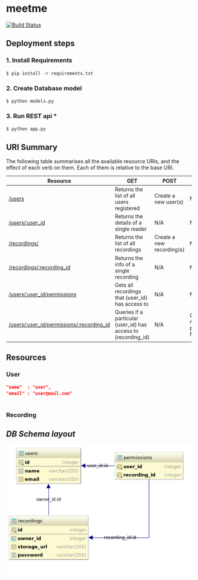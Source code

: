 # meetme
[![Build Status](https://travis-ci.org/flsilves/meetme.svg?branch=master)](https://travis-ci.org/flsilves/meetme)

## Deployment steps
### 1. Install Requirements
```shell
$ pip install -r requirements.txt
```
### 2. Create Database model
```shell
$ python models.py
```
### 3. Run REST api *
``` shell
$ python app.py
```

## URI Summary

The following table summarises all the available resource URIs, and the effect of each verb on them. Each of them is relative to the base URI.

| Resource                                                                       | GET                                                               | POST                                  | PUT                                  | DELETE                                      |
| -----------------------------------------------------                          | ---------------------------------------------------               | ------------------------------------- | ---------------------------------    | ------------------------------------------- |
| [/users](#user)                                                                | Returns the list of all users registered                          | Create a new user(s)                  | N/A                                  | N/A                                         |
| [/users/:user\_id](#user)                                                     | Returns the details of a single reader                            | N/A                                   | N/A                                  | Deletes user                                |
| [/recordings/](#recording)                                                     | Returns the list of all recordings                                | Create a new recording(s)             | N/A                                  | N/A                                         |
| [/recordings/:recording\_id](#recording)                                      | Returns the info of a single recording                            | N/A                                   | N/A                                  | Deletes recording                           |
| [/users/:user\_id/permissions](#permission)                                   | Gets all recordings that {user\_id} has access to                 | N/A                                   | N/A                                  | N/A                                         |
| [/users/:user\_id/permissions/:recording\_id](#permission)                   | Queries if a particular {user\_id} has access to {recording\_id}  | N/A                                   | Creates a new permission for a user  | Remove permissions from user                |                                   |

## Resources
### User
``` json
"name"  : "user",
"email" : "user@mail.com"
  
```
### Recording

## *DB Schema layout* 
![alt text](https://raw.githubusercontent.com/flsilves/meetme/master/imgs/layout.png)
